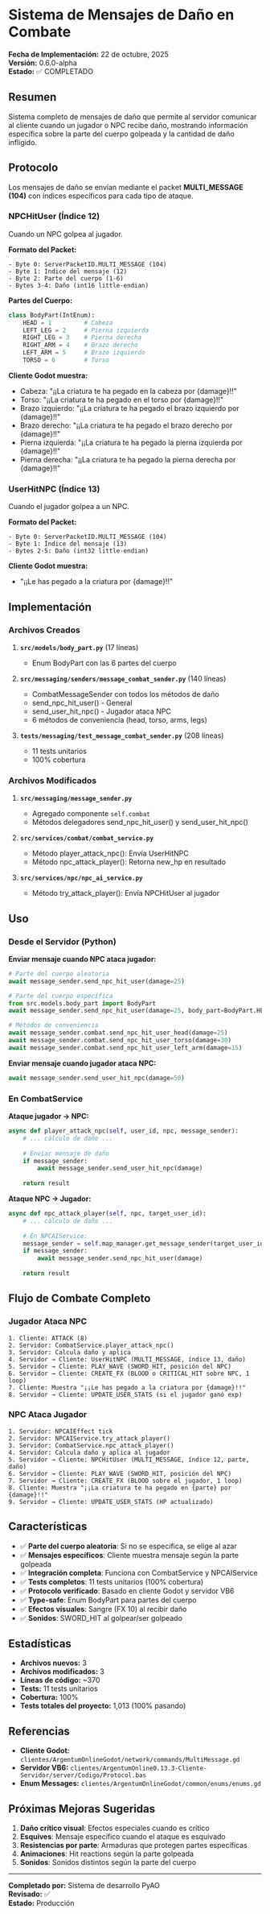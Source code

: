 # Sistema de Mensajes de Daño en Combate

**Fecha de Implementación:** 22 de octubre, 2025  
**Versión:** 0.6.0-alpha  
**Estado:** ✅ COMPLETADO

## Resumen

Sistema completo de mensajes de daño que permite al servidor comunicar al cliente cuando un jugador o NPC recibe daño, mostrando información específica sobre la parte del cuerpo golpeada y la cantidad de daño infligido.

## Protocolo

Los mensajes de daño se envían mediante el packet **MULTI_MESSAGE (104)** con índices específicos para cada tipo de ataque.

### NPCHitUser (Índice 12)

Cuando un NPC golpea al jugador.

**Formato del Packet:**
```
- Byte 0: ServerPacketID.MULTI_MESSAGE (104)
- Byte 1: Índice del mensaje (12)
- Byte 2: Parte del cuerpo (1-6)
- Bytes 3-4: Daño (int16 little-endian)
```

**Partes del Cuerpo:**
```python
class BodyPart(IntEnum):
    HEAD = 1         # Cabeza
    LEFT_LEG = 2     # Pierna izquierda
    RIGHT_LEG = 3    # Pierna derecha
    RIGHT_ARM = 4    # Brazo derecho
    LEFT_ARM = 5     # Brazo izquierdo
    TORSO = 6        # Torso
```

**Cliente Godot muestra:**
- Cabeza: "¡¡La criatura te ha pegado en la cabeza por {damage}!!"
- Torso: "¡¡La criatura te ha pegado en el torso por {damage}!!"
- Brazo izquierdo: "¡¡La criatura te ha pegado el brazo izquierdo por {damage}!!"
- Brazo derecho: "¡¡La criatura te ha pegado el brazo derecho por {damage}!!"
- Pierna izquierda: "¡¡La criatura te ha pegado la pierna izquierda por {damage}!!"
- Pierna derecha: "¡¡La criatura te ha pegado la pierna derecha por {damage}!!"

### UserHitNPC (Índice 13)

Cuando el jugador golpea a un NPC.

**Formato del Packet:**
```
- Byte 0: ServerPacketID.MULTI_MESSAGE (104)
- Byte 1: Índice del mensaje (13)
- Bytes 2-5: Daño (int32 little-endian)
```

**Cliente Godot muestra:**
- "¡¡Le has pegado a la criatura por {damage}!!"

## Implementación

### Archivos Creados

1. **`src/models/body_part.py`** (17 líneas)
   - Enum BodyPart con las 6 partes del cuerpo

2. **`src/messaging/senders/message_combat_sender.py`** (140 líneas)
   - CombatMessageSender con todos los métodos de daño
   - send_npc_hit_user() - General
   - send_user_hit_npc() - Jugador ataca NPC
   - 6 métodos de conveniencia (head, torso, arms, legs)

3. **`tests/messaging/test_message_combat_sender.py`** (208 líneas)
   - 11 tests unitarios
   - 100% cobertura

### Archivos Modificados

1. **`src/messaging/message_sender.py`**
   - Agregado componente `self.combat`
   - Métodos delegadores send_npc_hit_user() y send_user_hit_npc()

2. **`src/services/combat/combat_service.py`**
   - Método player_attack_npc(): Envía UserHitNPC
   - Método npc_attack_player(): Retorna new_hp en resultado

3. **`src/services/npc/npc_ai_service.py`**
   - Método try_attack_player(): Envía NPCHitUser al jugador

## Uso

### Desde el Servidor (Python)

**Enviar mensaje cuando NPC ataca jugador:**
```python
# Parte del cuerpo aleatoria
await message_sender.send_npc_hit_user(damage=25)

# Parte del cuerpo específica
from src.models.body_part import BodyPart
await message_sender.send_npc_hit_user(damage=25, body_part=BodyPart.HEAD)

# Métodos de conveniencia
await message_sender.combat.send_npc_hit_user_head(damage=25)
await message_sender.combat.send_npc_hit_user_torso(damage=30)
await message_sender.combat.send_npc_hit_user_left_arm(damage=15)
```

**Enviar mensaje cuando jugador ataca NPC:**
```python
await message_sender.send_user_hit_npc(damage=50)
```

### En CombatService

**Ataque jugador → NPC:**
```python
async def player_attack_npc(self, user_id, npc, message_sender):
    # ... cálculo de daño ...
    
    # Enviar mensaje de daño
    if message_sender:
        await message_sender.send_user_hit_npc(damage)
    
    return result
```

**Ataque NPC → Jugador:**
```python
async def npc_attack_player(self, npc, target_user_id):
    # ... cálculo de daño ...
    
    # En NPCAIService:
    message_sender = self.map_manager.get_message_sender(target_user_id)
    if message_sender:
        await message_sender.send_npc_hit_user(damage)
    
    return result
```

## Flujo de Combate Completo

### Jugador Ataca NPC

```
1. Cliente: ATTACK (8)
2. Servidor: CombatService.player_attack_npc()
3. Servidor: Calcula daño y aplica
4. Servidor → Cliente: UserHitNPC (MULTI_MESSAGE, índice 13, daño)
5. Servidor → Cliente: PLAY_WAVE (SWORD_HIT, posición del NPC)
6. Servidor → Cliente: CREATE_FX (BLOOD o CRITICAL_HIT sobre NPC, 1 loop)
7. Cliente: Muestra "¡¡Le has pegado a la criatura por {damage}!!"
8. Servidor → Cliente: UPDATE_USER_STATS (si el jugador ganó exp)
```

### NPC Ataca Jugador

```
1. Servidor: NPCAIEffect tick
2. Servidor: NPCAIService.try_attack_player()
3. Servidor: CombatService.npc_attack_player()
4. Servidor: Calcula daño y aplica al jugador
5. Servidor → Cliente: NPCHitUser (MULTI_MESSAGE, índice 12, parte, daño)
6. Servidor → Cliente: PLAY_WAVE (SWORD_HIT, posición del NPC)
7. Servidor → Cliente: CREATE_FX (BLOOD sobre el jugador, 1 loop)
8. Cliente: Muestra "¡¡La criatura te ha pegado en {parte} por {damage}!!"
9. Servidor → Cliente: UPDATE_USER_STATS (HP actualizado)
```

## Características

- ✅ **Parte del cuerpo aleatoria**: Si no se especifica, se elige al azar
- ✅ **Mensajes específicos**: Cliente muestra mensaje según la parte golpeada
- ✅ **Integración completa**: Funciona con CombatService y NPCAIService
- ✅ **Tests completos**: 11 tests unitarios (100% cobertura)
- ✅ **Protocolo verificado**: Basado en cliente Godot y servidor VB6
- ✅ **Type-safe**: Enum BodyPart para partes del cuerpo
- ✅ **Efectos visuales**: Sangre (FX 10) al recibir daño
- ✅ **Sonidos**: SWORD_HIT al golpear/ser golpeado

## Estadísticas

- **Archivos nuevos:** 3
- **Archivos modificados:** 3
- **Líneas de código:** ~370
- **Tests:** 11 tests unitarios
- **Cobertura:** 100%
- **Tests totales del proyecto:** 1,013 (100% pasando)

## Referencias

- **Cliente Godot:** `clientes/ArgentumOnlineGodot/network/commands/MultiMessage.gd`
- **Servidor VB6:** `clientes/ArgentumOnline0.13.3-Cliente-Servidor/server/Codigo/Protocol.bas`
- **Enum Messages:** `clientes/ArgentumOnlineGodot/common/enums/enums.gd`

## Próximas Mejoras Sugeridas

1. **Daño crítico visual**: Efectos especiales cuando es crítico
2. **Esquives**: Mensaje específico cuando el ataque es esquivado
3. **Resistencias por parte**: Armaduras que protegen partes específicas
4. **Animaciones**: Hit reactions según la parte golpeada
5. **Sonidos**: Sonidos distintos según la parte del cuerpo

---

**Completado por:** Sistema de desarrollo PyAO  
**Revisado:** ✅  
**Estado:** Producción
